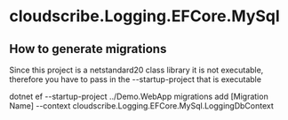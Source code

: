 ﻿# cloudscribe.Logging.EFCore.MySql

## How to generate migrations

Since this project is a netstandard20 class library it is not executable, therefore you have to pass in the --startup-project that is executable

dotnet ef --startup-project ../Demo.WebApp migrations add [Migration Name] --context cloudscribe.Logging.EFCore.MySql.LoggingDbContext
